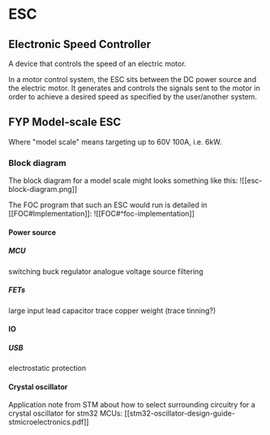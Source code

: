 # ESC
## Electronic Speed Controller
A device that controls the speed of an electric motor.

In a motor control system, the ESC sits between the DC power source and the electric motor. It generates and controls the signals sent to the motor in order to achieve a desired speed as specified by the user/another system. 

## FYP Model-scale ESC
Where "model scale" means targeting up to 60V 100A, i.e. 6kW.

### Block diagram
The block diagram for a model scale might looks something like this:
![[esc-block-diagram.png]]

The FOC program that such an ESC would run is detailed in [[FOC#Implementation]]: 
![[FOC#^foc-implementation]]

#### Power source
##### MCU
switching buck regulator 
analogue voltage source filtering

##### FETs
large input lead capacitor
trace copper weight (trace tinning?)

#### IO
##### USB
electrostatic protection


#### Crystal oscillator
Application note from STM about how to select surrounding circuitry for a crystal oscillator for stm32 MCUs: 
[[stm32-oscillator-design-guide-stmicroelectronics.pdf]]